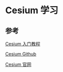 # Cesium 学习

## 参考

[Cesium 入门教程](https://syzdev.cn/cesium-docs/)

[Cesium Github](https://github.com/CesiumGS/cesium)

[Cesium 官网](https://cesium.com/)